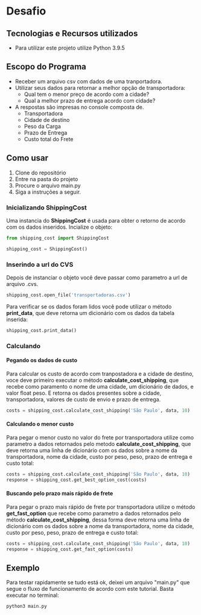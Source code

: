 # Desafio


##  Tecnologias e Recursos utilizados

- Para utilizar este projeto utilize Python 3.9.5


## Escopo do Programa

- Receber um arquivo csv com dados de uma tranportadora.
- Utilizar seus dados para retornar a melhor opção de transportadora:
    -   Qual tem o menor preço de acordo com a cidade?
    -   Qual a melhor prazo de entrega acordo com cidade?
- A respostas são impresas no console composta de.
    - Transportadora
    - Cidade de destino
    - Peso da Carga
    - Prazo de Entrega
    - Custo total do Frete

## Como usar

1. Clone do  repositório
2. Entre na pasta do projeto
3. Procure o arquivo main.py
4. Siga a instruções a seguir.

### Inicializando ShippingCost

Uma instancia do **ShippingCost** é usada para obter o retorno de acordo com os dados inseridos. Incialize o objeto:

```python
from shipping_cost import ShippingCost

shipping_cost = ShippingCost()
```
### Inserindo a url do CVS
Depois de instanciar o objeto você deve passar como parametro a url de arquivo .cvs.

```python
shipping_cost.open_file('transportadoras.csv')
```

Para verificar se os dados foram lidos você pode utilizar o método **print_data**, que deve retorna um dicionário com os dados da tabela inserida:

```python
shipping_cost.print_data()
```

### Calculando

#### **Pegando os dados de custo**

Para calcular os custo de acordo com tranpostadora e a cidade de destino, voce deve primeiro executar o método **calculate_cost_shipping**, que recebe como paramento o nome de uma cidade, um dicionário de dados, e valor float peso. E retorna os dados presentes sobre a cidade, transportadora, valores de custo de envio e prazo de entrega.

```python
costs = shipping_cost.calculate_cost_shipping('São Paulo', data, 10)
```

#### **Calculando o menor custo**

Para pegar o menor custo no valor do frete por transportadora utilize como parametro a dados retornados pelo metodo **calculate_cost_shipping**, que deve retorna uma linha de dicionário com os dados sobre a nome da transportadora, nome da cidade, custo por peso, peso, prazo de entrega e custo total:

```python
costs = shipping_cost.calculate_cost_shipping('São Paulo', data, 10)
response = shipping_cost.get_best_option_cost(costs)
```
#### **Buscando pelo prazo mais rápido de frete**

Para pegar o prazo mais rápido de frete por transportadora utilize o método **get_fast_option** que recebe como parametro a dados retornados pelo método **calculate_cost_shipping**, dessa forma deve retorna uma linha de dicionário com os dados sobre a nome da transportadora, nome da cidade, custo por peso, peso, prazo de entrega e custo total:

```python
costs = shipping_cost.calculate_cost_shipping('São Paulo', data, 10)
response = shipping_cost.get_fast_option(costs)
```

## Exemplo

Para testar rapidamente se tudo está ok, deixei um arquivo "main.py" que segue o fluxo de funcionamento de acordo com este tutorial. Basta executar no terminal:

```bash
python3 main.py
```

